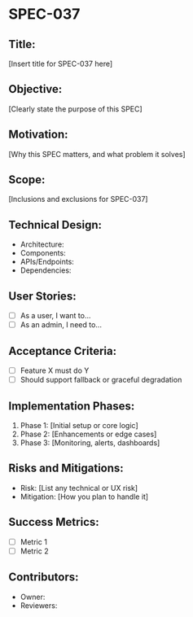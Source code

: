 # SPEC-037

## Title:
[Insert title for SPEC-037 here]

## Objective:
[Clearly state the purpose of this SPEC]

## Motivation:
[Why this SPEC matters, and what problem it solves]

## Scope:
[Inclusions and exclusions for SPEC-037]

## Technical Design:
- Architecture:
- Components:
- APIs/Endpoints:
- Dependencies:

## User Stories:
- [ ] As a user, I want to...
- [ ] As an admin, I need to...

## Acceptance Criteria:
- [ ] Feature X must do Y
- [ ] Should support fallback or graceful degradation

## Implementation Phases:
1. Phase 1: [Initial setup or core logic]
2. Phase 2: [Enhancements or edge cases]
3. Phase 3: [Monitoring, alerts, dashboards]

## Risks and Mitigations:
- Risk: [List any technical or UX risk]
- Mitigation: [How you plan to handle it]

## Success Metrics:
- [ ] Metric 1
- [ ] Metric 2

## Contributors:
- Owner:
- Reviewers:
